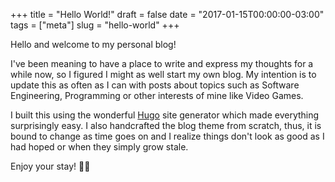 +++
title = "Hello World!"
draft = false
date = "2017-01-15T00:00:00-03:00"
tags = ["meta"]
slug = "hello-world"
+++

Hello and welcome to my personal blog!

I've been meaning to have a place to write and express my thoughts for a while
now, so I figured I might as well start my own blog. My intention is to update
this as often as I can with posts about topics such as Software Engineering,
Programming or other interests of mine like Video Games.

<!--more-->

I built this using the wonderful [Hugo](https://gohugo.io/) site generator 
which made everything surprisingly easy. I also handcrafted the blog theme from
scratch, thus, it is bound to change as time goes on and I realize things don't 
look as good as I had hoped or when they simply grow stale.

Enjoy your stay! 🖖🏼